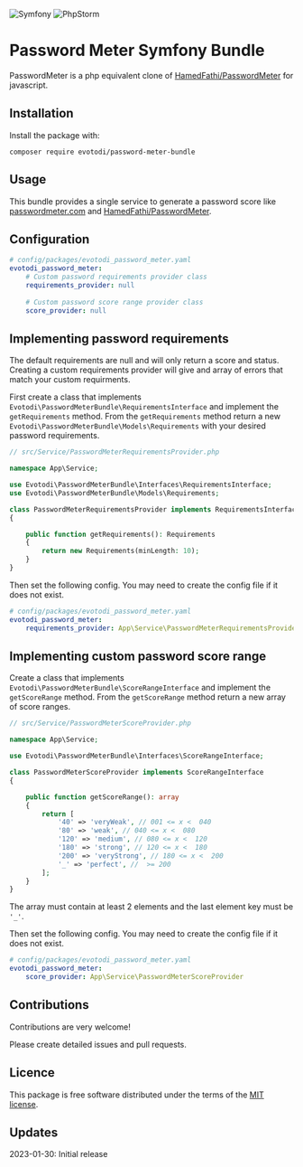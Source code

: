 ![Symfony](https://img.shields.io/badge/symfony-%23000000.svg?style=for-the-badge&logo=symfony&logoColor=white)
![PhpStorm](https://img.shields.io/badge/phpstorm-143?style=for-the-badge&logo=phpstorm&logoColor=black&color=black&labelColor=darkorchid)

# Password Meter Symfony Bundle
PasswordMeter is a php equivalent clone of [HamedFathi/PasswordMeter](https://github.com/HamedFathi/PasswordMeter) for javascript.

## Installation
Install the package with:
```console
composer require evotodi/password-meter-bundle
```

## Usage
This bundle provides a single service to generate a password score like [passwordmeter.com](http://www.passwordmeter.com/) and [HamedFathi/PasswordMeter](https://github.com/HamedFathi/PasswordMeter).

## Configuration
```yaml
# config/packages/evotodi_password_meter.yaml
evotodi_password_meter:
    # Custom password requirements provider class
    requirements_provider: null
    
    # Custom password score range provider class
    score_provider: null

```

## Implementing password requirements
The default requirements are null and will only return a score and status.  
Creating a custom requirements provider will give and array of errors that match your custom requirments. 

First create a class that implements ```Evotodi\PasswordMeterBundle\RequirementsInterface``` and implement the ```getRequirements``` method.
From the ```getRequirements``` method return a new ```Evotodi\PasswordMeterBundle\Models\Requirements``` with your desired password requirements.
```php
// src/Service/PasswordMeterRequirementsProvider.php

namespace App\Service;

use Evotodi\PasswordMeterBundle\Interfaces\RequirementsInterface;
use Evotodi\PasswordMeterBundle\Models\Requirements;

class PasswordMeterRequirementsProvider implements RequirementsInterface
{

	public function getRequirements(): Requirements
	{
		return new Requirements(minLength: 10);
	}
}
```
Then set the following config. You may need to create the config file if it does not exist.
```yaml
# config/packages/evotodi_password_meter.yaml
evotodi_password_meter:
    requirements_provider: App\Service\PasswordMeterRequirementsProvider
```

## Implementing custom password score range
Create a class that implements ```Evotodi\PasswordMeterBundle\ScoreRangeInterface``` and implement the ```getScoreRange``` method.
From the ```getScoreRange``` method return a new array of score ranges.
```php
// src/Service/PasswordMeterScoreProvider.php

namespace App\Service;

use Evotodi\PasswordMeterBundle\Interfaces\ScoreRangeInterface;

class PasswordMeterScoreProvider implements ScoreRangeInterface
{

	public function getScoreRange(): array
	{
		return [
            '40' => 'veryWeak', // 001 <= x <  040
            '80' => 'weak', // 040 <= x <  080
            '120' => 'medium', // 080 <= x <  120
            '180' => 'strong', // 120 <= x <  180
            '200' => 'veryStrong', // 180 <= x <  200
            '_' => 'perfect', //  >= 200
        ];
	}
}
```
The array must contain at least 2 elements and the last element key must be ```'_'```.  

Then set the following config. You may need to create the config file if it does not exist.
```yaml
# config/packages/evotodi_password_meter.yaml
evotodi_password_meter:
    score_provider: App\Service\PasswordMeterScoreProvider
```

## Contributions
Contributions are very welcome! 

Please create detailed issues and pull requests.  

## Licence
This package is free software distributed under the terms of the [MIT license](LICENSE).

## Updates
2023-01-30: Initial release